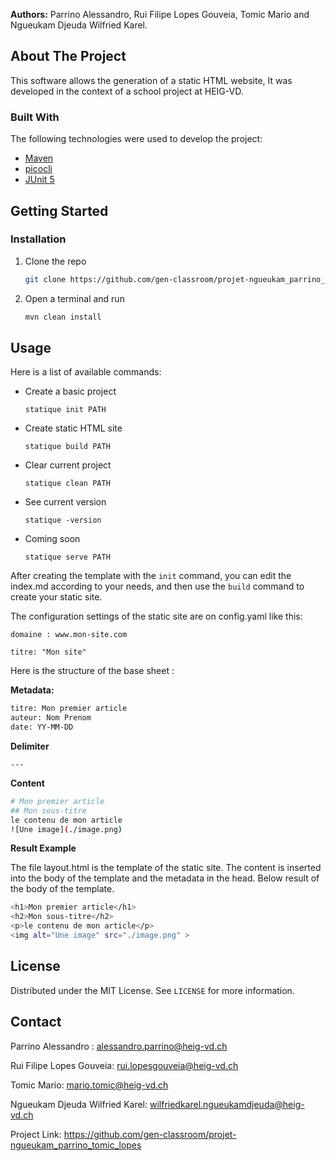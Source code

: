 **Authors:** Parrino Alessandro, Rui Filipe Lopes Gouveia, Tomic Mario and Ngueukam Djeuda Wilfried Karel.

<!-- ABOUT THE PROJECT -->

## About The Project

This software allows the generation of a static HTML website, It was developed in the context of a school project at HEIG-VD.

### Built With

The following technologies were used to develop the project:

* [Maven](https://maven.apache.org/)
* [picocli](https://picocli.info/)
* [JUnit 5](https://junit.org/junit5/)



<!-- GETTING STARTED -->

## Getting Started

### Installation

1. Clone the repo

   ```sh
   git clone https://github.com/gen-classroom/projet-ngueukam_parrino_tomic_lopes.git
   ```

2. Open a terminal and run

   ```sh
   mvn clean install
   ```



<!-- USAGE EXAMPLES -->

## Usage

Here is a list of available commands: 

* Create a basic project

  `statique init PATH`

 * Create static HTML site

   `statique build PATH`

 * Clear current project

   `statique clean PATH`

* See current version

  `statique -version`

* Coming soon

  `statique serve PATH`

After creating the template with the `init` command, you can edit the index.md according to your needs, and then use the ``build`` command to create your static site.

The configuration settings of the static site are on config.yaml like this:

`domaine : www.mon-site.com`

`titre: "Mon site"`

Here is the structure of the base sheet :

**Metadata:**

 ```sh
titre: Mon premier article  
auteur: Nom Prenom 
date: YY-MM-DD
 ```

**Delimiter**

``---``

**Content**

 ```sh
# Mon premier article
## Mon sous-titre
le contenu de mon article
![Une image](./image.png)
 ```

**Result Example**

The file layout.html is the template of the static site. The content is inserted into the body of the template and the metadata in the head. Below result of the body of the template.

 ```sh
<h1>Mon premier article</h1>  
<h2>Mon sous-titre</h2>  
<p>le contenu de mon article</p>  
<img alt="Une image" src="./image.png" >
 ```

<!-- LICENSE -->

## License

Distributed under the MIT License. See `LICENSE` for more information.



<!-- CONTACT -->

## Contact

Parrino Alessandro : alessandro.parrino@heig-vd.ch

Rui Filipe Lopes Gouveia: rui.lopesgouveia@heig-vd.ch

Tomic Mario: mario.tomic@heig-vd.ch

Ngueukam Djeuda Wilfried Karel: wilfriedkarel.ngueukamdjeuda@heig-vd.ch

Project Link: https://github.com/gen-classroom/projet-ngueukam_parrino_tomic_lopes
